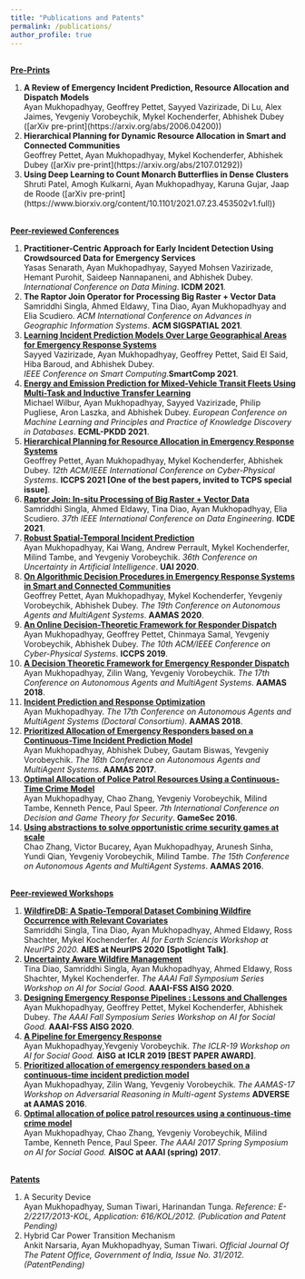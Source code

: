 ```yaml
---
title: "Publications and Patents"
permalink: /publications/
author_profile: true
---
```


<br>
<b><u>Pre-Prints</u></b>
<br>
<ol>
    <li><b>A Review of Emergency Incident Prediction, Resource Allocation and Dispatch Models</b> <br>
    Ayan Mukhopadhyay, Geoffrey Pettet, Sayyed Vazirizade, Di Lu, Alex Jaimes, Yevgeniy Vorobeychik, Mykel Kochenderfer, Abhishek Dubey
    ([arXiv pre-print](https://arxiv.org/abs/2006.04200))</li>
    <li><b>Hierarchical Planning for Dynamic Resource Allocation in Smart and Connected Communities</b><br>
    Geoffrey Pettet, Ayan Mukhopadhyay, Mykel Kochenderfer, Abhishek Dubey
    ([arXiv pre-print](https://arxiv.org/abs/2107.01292))</li>
    <li><b>Using Deep Learning to Count Monarch Butterflies in Dense Clusters</b> <br>
    Shruti Patel, Amogh Kulkarni, Ayan Mukhopadhyay, Karuna Gujar, Jaap de Roode
    ([arXiv pre-print](https://www.biorxiv.org/content/10.1101/2021.07.23.453502v1.full))</li>
</ol>


<br>
<b><u>Peer-reviewed Conferences</u></b>
<br>

<ol>
    <li><b>Practitioner-Centric Approach for Early Incident Detection Using Crowdsourced Data for Emergency Services</b> <br>
    Yasas Senarath, Ayan Mukhopadhyay, Sayyed Mohsen Vazirizade, Hemant Purohit, Saideep Nannapaneni, and Abhishek Dubey.
    <i>International Conference on Data Mining</i>. <b>ICDM 2021</b>.</li>
    <li><b>The Raptor Join Operator for Processing Big Raster + Vector Data</b> <br>
    Samriddhi Singla, Ahmed Eldawy, Tina Diao, Ayan Mukhopadhyay and Elia Scudiero.
    <i>ACM International Conference on Advances in Geographic Information Systems</i>. <b>ACM SIGSPATIAL 2021</b>.</li>
    <li><b><a href="https://ayanmukhopadhyay.github.io/files/smartComp21.pdf">Learning Incident Prediction Models Over Large Geographical Areas for Emergency Response Systems</a></b><br>
    Sayyed Vazirizade, Ayan Mukhopadhyay, Geoffrey Pettet, Said El Said, Hiba Baroud, and Abhishek Dubey.</li>
    <i>IEEE Conference on Smart Computing</i>.<b>SmartComp 2021</b>.
    <li><b><a href="https://ayanmukhopadhyay.github.io/files/ecml21.pdf">Energy and Emission Prediction for Mixed-Vehicle Transit Fleets Using Multi-Task and Inductive Transfer Learning</a></b><br>
    Michael Wilbur, Ayan Mukhopadhyay, Sayyed Vazirizade, Philip Pugliese, Aron Laszka, and Abhishek Dubey.
    <i>European Conference on Machine Learning and Principles and Practice of Knowledge Discovery in Databases</i>. <b>ECML-PKDD 2021</b>.</li>
    <li><b><a href="https://ayanmukhopadhyay.github.io/files/iccps21.pdf">Hierarchical Planning for Resource Allocation in Emergency Response Systems</a></b> <br>
    Geoffrey Pettet, Ayan Mukhopadhyay, Mykel Kochenderfer, Abhishek Dubey.
    <i>12th ACM/IEEE International Conference on Cyber-Physical Systems</i>. <b>ICCPS 2021 [One of the best papers, invited to TCPS special issue]</b>.</li>
    <li><b><a href="https://ayanmukhopadhyay.github.io/files/icde21.pdf">Raptor Join: In-situ Processing of Big Raster + Vector Data</a></b> <br>
    Samriddhi Singla, Ahmed Eldawy, Tina Diao, Ayan Mukhopadhyay, Elia Scudiero.
    <i>37th IEEE International Conference on Data Engineering</i>. <b>ICDE 2021</b>.</li>
    <li><b><a href="http://ayanmukhopadhyay.github.io/publications/uai20">Robust Spatial-Temporal Incident Prediction</a></b> <br> 
    Ayan Mukhopadhyay, Kai Wang, Andrew Perrault, Mykel Kochenderfer, Milind Tambe, and Yevgeniy Vorobeychik.
    <i>36th Conference on Uncertainty in Artificial Intelligence</i>. <b>UAI 2020</b>.</li>
    <li><b><a href="http://ayanmukhopadhyay.github.io/publications/aamas20">On Algorithmic Decision Procedures in Emergency Response Systems in Smart and Connected Communities</a></b> <br> 
    Geoffrey Pettet, Ayan Mukhopadhyay, Mykel Kochenderfer, Yevgeniy Vorobeychik, Abhishek Dubey.
    <i>The 19th Conference on Autonomous Agents and MultiAgent Systems</i>. <b>AAMAS 2020</b>.</li>
    <li><b><a href="http://ayanmukhopadhyay.github.io/publications/iccps19">An Online Decision-Theoretic Framework for Responder
    Dispatch</a></b> <br> 
    Ayan Mukhopadhyay, Geoffrey Pettet, Chinmaya Samal, Yevgeniy Vorobeychik, Abhishek Dubey.
    <i>The 10th ACM/IEEE Conference on Cyber-Physical Systems</i>. <b>ICCPS 2019</b>.</li>
    <li><b><a href="http://ayanmukhopadhyay.github.io/publications/aamas18">A Decision Theoretic Framework for Emergency Responder Dispatch</a></b> <br> 
    Ayan Mukhopadhyay, Zilin Wang, Yevgeniy Vorobeychik.
    <i>The 17th Conference on Autonomous Agents and MultiAgent Systems</i>. <b>AAMAS 2018</b>.</li>
    <li><b><a href="http://ayanmukhopadhyay.github.io/publications/aamas18dc">Incident Prediction and Response Optimization</a></b> <br> 
    Ayan Mukhopadhyay.
    <i>The 17th Conference on Autonomous Agents and MultiAgent Systems (Doctoral Consortium)</i>. <b>AAMAS 2018</b>.</li>
    <li><b><a href="http://ayanmukhopadhyay.github.io/publications/aamas17">Prioritized Allocation of Emergency Responders based on a Continuous-Time Incident Prediction Model</a></b> <br> 
    Ayan Mukhopadhyay, Abhishek Dubey, Gautam Biswas, Yevgeniy Vorobeychik.
    <i>The 16th Conference on Autonomous Agents and MultiAgent Systems</i>. <b>AAMAS 2017</b>.</li>
    <li><b><a href="http://ayanmukhopadhyay.github.io/publications/gamesec16">Optimal Allocation of Police Patrol Resources Using a Continuous-Time Crime Model</a></b><br>
    Ayan Mukhopadhyay, Chao Zhang, Yevgeniy Vorobeychik, Milind Tambe, Kenneth Pence, Paul Speer.
    <i>7th International Conference on Decision and Game Theory for Security</i>. <b>GameSec 2016</b>.</li>
    <li><b><a href="http://ayanmukhopadhyay.github.io/publications/aamas16">Using abstractions to solve opportunistic crime security games at scale</a></b> <br>
    Chao Zhang, Victor Bucarey, Ayan Mukhopadhyay, Arunesh Sinha, Yundi Qian, Yevgeniy Vorobeychik, Milind Tambe.
    <i>The 15th Conference on Autonomous Agents and MultiAgent Systems</i>. <b>AAMAS 2016</b>.</li>
</ol>

<br>
<b><u>Peer-reviewed Workshops</u></b>
<br>
<ol>
    <li><b><a href="http://ayanmukhopadhyay.github.io/publications/neurips20">WildfireDB: A Spatio-Temporal Dataset Combining Wildfire Occurrence with Relevant Covariates</a></b><br>
    Samriddhi Singla, Tina Diao, Ayan Mukhopadhyay, Ahmed Eldawy, Ross Shachter, Mykel Kochenderfer.
    <i>AI for Earth Sciencis Workshop at NeurIPS 2020.</i> <b>AIES at NeurIPS 2020</b> <b>[Spotlight Talk]</b>.</li>
    <li><b><a href="http://ayanmukhopadhyay.github.io/publications/aaai20_wildfire">Uncertainty Aware Wildfire Management</a></b><br>
    Tina Diao, Samriddhi Singla, Ayan Mukhopadhyay, Ahmed Eldawy, Ross Shachter, Mykel Kochenderfer.
    <i>The AAAI Fall Symposium Series Workshop on AI for Social Good.</i> <b>AAAI-FSS AISG 2020</b>.</li>
    <li><b><a href="http://ayanmukhopadhyay.github.io/publications/aaai20_erm">Designing Emergency Response Pipelines : Lessons and Challenges</a></b><br>
    Ayan Mukhopadhyay, Geoffrey Pettet, Mykel Kochenderfer, Abhishek Dubey.
    <i>The AAAI Fall Symposium Series Workshop on AI for Social Good.</i> <b>AAAI-FSS AISG 2020</b>.</li>
    <li><b><a href="http://ayanmukhopadhyay.github.io/publications/iclr19">A Pipeline for Emergency Response</a></b><br>
    Ayan Mukhopadhyay,Yevgeniy Vorobeychik.
    <i>The ICLR-19 Workshop on AI for Social Good.</i> <b>AISG at ICLR 2019 [BEST PAPER AWARD]</b>.</li>
    <li><b><a href="http://ayanmukhopadhyay.github.io/publications/aamas17">Prioritized allocation of emergency responders based on a continuous-time incident prediction model</a></b> <br>
    Ayan Mukhopadhyay, Zilin Wang, Yevgeniy Vorobeychik.
    <i>The AAMAS-17 Workshop on Adversarial Reasoning in Multi-agent Systems</i> <b>ADVERSE at AAMAS 2016</b>.</li>
    <li><b><a href="http://ayanmukhopadhyay.github.io/publications/gamesec16">Optimal allocation of police patrol resources using a continuous-time crime model</a></b><br>
    Ayan Mukhopadhyay, Chao Zhang, Yevgeniy Vorobeychik, Milind Tambe, Kenneth Pence, Paul Speer. <i>The AAAI 2017 Spring Symposium on AI for Social Good.</i> <b>AISOC at AAAI (spring) 2017</b>.</li>
</ol>

<br>
<b><u>Patents</u></b>
<br>
<ol>
<li>A Security Device<br>
Ayan Mukhopadhyay, Suman Tiwari, Harinandan Tunga.
<i>Reference: E-2/2217/2013-KOL, Application: 616/KOL/2012. (Publication and Patent Pending)</i></li>
<li>Hybrid Car Power Transition Mechanism<br>
Ankit Narsaria, Ayan Mukhopadhyay, Suman Tiwari.
<i>Official Journal Of The Patent Office, Government of India, Issue No. 31/2012. (PatentPending)</i></li>
</ol>